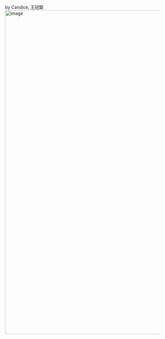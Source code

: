 by Candice, 王冠築
<img width="1052" alt="image" src="https://github.com/user-attachments/assets/289da1e2-2732-4a92-82fa-504fb533c085" />
